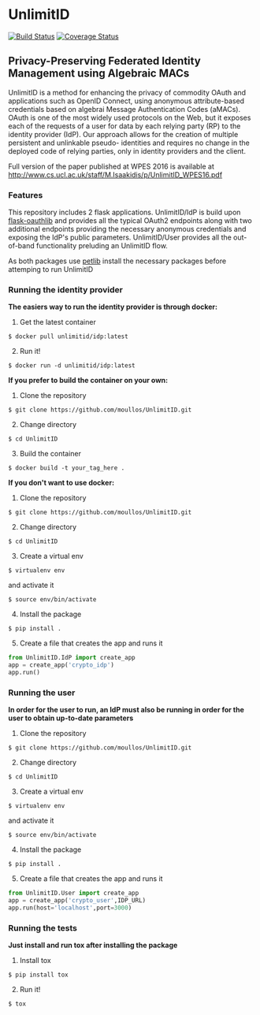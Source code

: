 # UnlimitID
[![Build Status](https://travis-ci.org/moullos/UnlimitID.svg?branch=master)](https://travis-ci.org/moullos/UnlimitID)
[![Coverage Status](https://coveralls.io/repos/github/moullos/UnlimitID/badge.svg?branch=master)](https://coveralls.io/github/moullos/UnlimitID?branch=master)
## Privacy-Preserving Federated Identity Management using Algebraic MACs

UnlimitID is a method for enhancing the privacy of commodity OAuth and applications such as OpenID Connect, using anonymous attribute-based credentials based on algebrai Message Authentication Codes (aMACs). OAuth is one of
the most widely used protocols on the Web, but it exposes each of the requests of a user for data by each relying party (RP) to the identity provider (IdP). Our approach allows for the creation of multiple persistent and unlinkable pseudo-
identities and requires no change in the deployed code of relying parties, only in identity providers and the client.

Full version of the paper published at WPES 2016 is available at http://www.cs.ucl.ac.uk/staff/M.Isaakidis/p/UnlimitID_WPES16.pdf


### Features
This repository includes 2 flask applications. UnlimitID/IdP is build upon [flask-oauthlib](https://flask-oauthlib.readthedocs.io/en/latest/) and provides all the typical OAuth2 endpoints along with two additional endpoints providing the necessary anonymous credentials and exposing the IdP's public parameters. UnlimitID/User provides all the out-of-band functionality preluding an UnlimitID flow.

As both packages use [petlib](http://petlib.readthedocs.io/en/latest/) install the necessary packages before attemping to run UnlimitID

### Running the identity provider
**The easiers way to run the identity provider is through docker:**
1. Get the latest container
  ```
  $ docker pull unlimitid/idp:latest
  ```
2. Run it!
  ```
  $ docker run -d unlimitid/idp:latest
  ```
  
**If you prefer to build the container on your own:**
1. Clone the repository
  ```
  $ git clone https://github.com/moullos/UnlimitID.git
  ```
2. Change directory
  ```
  $ cd UnlimitID
  ```
3. Build the container
  ```
  $ docker build -t your_tag_here . 
  ```
  
**If you don't want to use docker:**
1. Clone the repository
  ```  
  $ git clone https://github.com/moullos/UnlimitID.git
  ```
2. Change directory
  ```
  $ cd UnlimitID
  ```
3. Create a virtual env
  ```
  $ virtualenv env
  ```
  and activate it
  ```
  $ source env/bin/activate
  ```
4. Install the package 
  ```
  $ pip install .
  ```
5. Create a file that creates the app and runs it
  ```python
  from UnlimitID.IdP import create_app
  app = create_app('crypto_idp')
  app.run()
  ```

### Running the user
**In order for the user to run, an IdP must also be running in order for the user to obtain up-to-date parameters**
1. Clone the repository
  ```  
  $ git clone https://github.com/moullos/UnlimitID.git
  ```
2. Change directory
  ```
  $ cd UnlimitID
  ```
3. Create a virtual env
  ```
  $ virtualenv env
  ```
  and activate it
  ```
  $ source env/bin/activate
  ```
4. Install the package 
  ```
  $ pip install .
  ```
5. Create a file that creates the app and runs it
  ```python
  from UnlimitID.User import create_app
  app = create_app('crypto_user',IDP_URL)
  app.run(host='localhost',port=3000)
  ```
  
### Running the tests
**Just install and run tox after installing the package**
1. Install tox
  ```
  $ pip install tox
  ```
2. Run it!
  ```
  $ tox
  ```